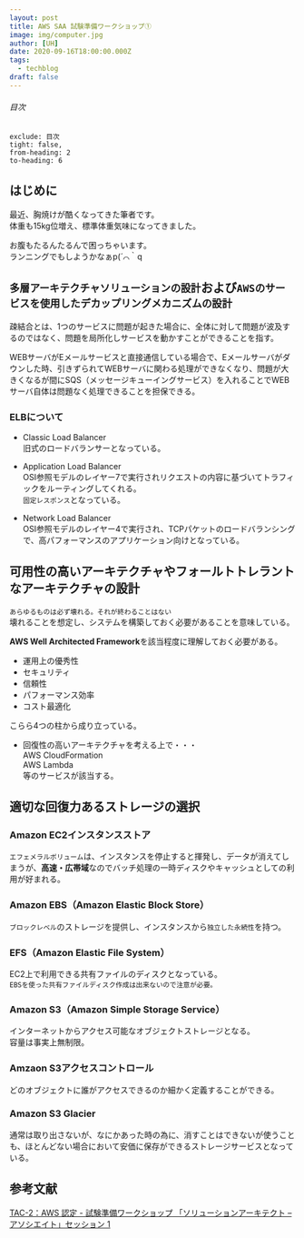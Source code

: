 ```yaml
---
layout: post
title: AWS SAA 試験準備ワークショップ①
image: img/computer.jpg
author: [UH]
date: 2020-09-16T18:00:00.000Z
tags:
  - techblog
draft: false
---
```


###### 目次

```toc
exclude: 目次
tight: false,
from-heading: 2
to-heading: 6
```

## はじめに

最近、胸焼けが酷くなってきた筆者です。  
体重も15kg位増え、標準体重気味になってきました。

お腹もたるんたるんで困っちゃいます。  
ランニングでもしようかなぁp(´⌒｀q

## `多層アーキテクチャソリューションの設計`および`AWSのサービスを使用したデカップリングメカニズムの設計`

疎結合とは、1つのサービスに問題が起きた場合に、全体に対して問題が波及するのではなく、問題を局所化しサービスを動かすことができることを指す。

WEBサーバがEメールサービスと直接通信している場合で、Eメールサーバがダウンした時、引きずられてWEBサーバに関わる処理ができなくなり、問題が大きくなるが間にSQS（メッセージキューイングサービス）を入れることでWEBサーバ自体は問題なく処理できることを担保できる。

### ELBについて

- Classic Load Balancer  
旧式のロードバランサーとなっている。

- Application Load Balancer  
OSI参照モデルのレイヤー7で実行されリクエストの内容に基づいてトラフィックをルーティングしてくれる。  
`固定レスポンス`となっている。

- Network Load Balancer  
OSI参照モデルのレイヤー4で実行され、TCPパケットのロードバランシングで、高パフォーマンスのアプリケーション向けとなっている。

## 可用性の高いアーキテクチャやフォールトトレラントなアーキテクチャの設計

`あらゆるものは必ず壊れる。それが終わることはない`  
壊れることを想定し、システムを構築しておく必要があることを意味している。

**AWS Well Architected Framework**を該当程度に理解しておく必要がある。
- 運用上の優秀性
- セキュリティ
- 信頼性
- パフォーマンス効率
- コスト最適化

こらら4つの柱から成り立っている。

- 回復性の高いアーキテクチャを考える上で・・・  
AWS CloudFormation  
AWS Lambda  
等のサービスが該当する。

## 適切な回復力あるストレージの選択

### Amazon EC2インスタンスストア
`エフェメラルボリューム`は、インスタンスを停止すると揮発し、データが消えてしまうが、**高速・広帯域**なのでバッチ処理の一時ディスクやキャッシュとしての利用が好まれる。

### Amazon EBS（Amazon Elastic Block Store）
`ブロックレベル`のストレージを提供し、インスタンスから`独立した永続性`を持つ。

### EFS（Amazon Elastic File System）
EC2上で利用できる共有ファイルのディスクとなっている。  
`EBSを使った共有ファイルディスク作成は出来ないので注意が必要。`

### Amazon S3（Amazon Simple Storage Service）
インターネットからアクセス可能なオブジェクトストレージとなる。  
容量は事実上無制限。

### Amzaon S3アクセスコントロール
どのオブジェクトに誰がアクセスできるのか細かく定義することができる。

### Amazon S3 Glacier
通常は取り出さないが、なにかあった時の為に、消すことはできないが使うことも、ほとんどない場合において安価に保存ができるストレージサービスとなっている。

## 参考文献
[TAC-2：AWS 認定 - 試験準備ワークショップ 「ソリューションアーキテクト – アソシエイト」セッション 1](https://resources.awscloud.com/aws-summit-online-japan-2020-on-demand-tc-24866/tac-02-aws-summit-online-2020-tcsaa)
